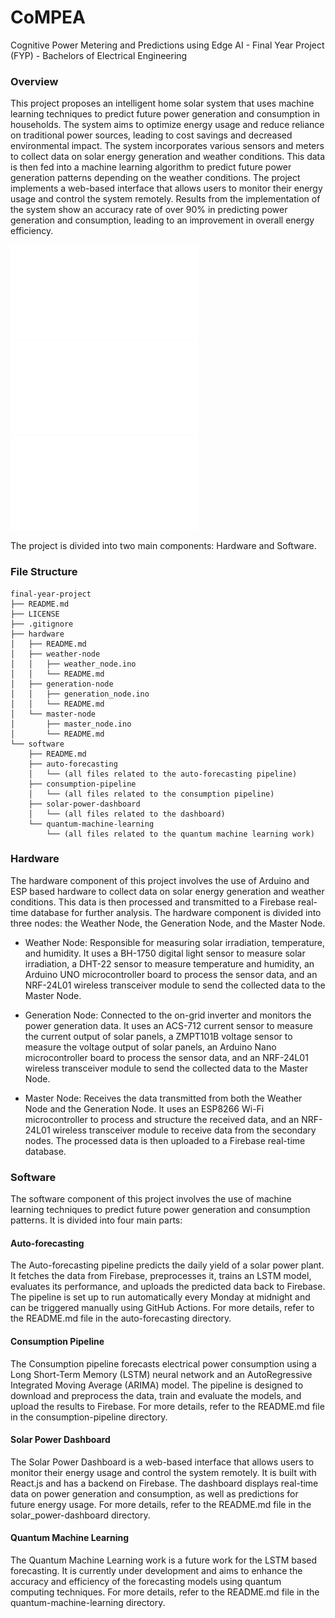 # CoMPEA
Cognitive Power Metering and Predictions using Edge AI - Final Year Project (FYP) - Bachelors of Electrical Engineering

### Overview
This project proposes an intelligent home solar system that uses machine learning techniques to predict future power generation and consumption in households. The system aims to optimize energy usage and reduce reliance on traditional power sources, leading to cost savings and decreased environmental impact. The system incorporates various sensors and meters to collect data on solar energy generation and weather conditions. This data is then fed into a machine learning algorithm to predict future power generation patterns depending on the weather conditions. The project implements a web-based interface that allows users to monitor their energy usage and control the system remotely. Results from the implementation of the system show an accuracy rate of over 90% in predicting power generation and consumption, leading to an improvement in overall energy efficiency.

![Project Poster](./assets/poster.pdf)
![Project Report](./assets/report.pdf)
![Project Presentation](./assets/presentation.pdf)


The project is divided into two main components: Hardware and Software.

### File Structure
```
final-year-project
├── README.md
├── LICENSE
├── .gitignore
├── hardware
│   ├── README.md
│   ├── weather-node
│   │   ├── weather_node.ino
│   │   └── README.md
│   ├── generation-node
│   │   ├── generation_node.ino
│   │   └── README.md
│   └── master-node
│       ├── master_node.ino
│       └── README.md
└── software
    ├── README.md
    ├── auto-forecasting
    │   └── (all files related to the auto-forecasting pipeline)
    ├── consumption-pipeline
    │   └── (all files related to the consumption pipeline)
    ├── solar-power-dashboard
    │   └── (all files related to the dashboard)
    └── quantum-machine-learning
        └── (all files related to the quantum machine learning work)
```

### Hardware
The hardware component of this project involves the use of Arduino and ESP based hardware to collect data on solar energy generation and weather conditions. This data is then processed and transmitted to a Firebase real-time database for further analysis. The hardware component is divided into three nodes: the Weather Node, the Generation Node, and the Master Node.

- Weather Node: Responsible for measuring solar irradiation, temperature, and humidity. It uses a BH-1750 digital light sensor to measure solar irradiation, a DHT-22 sensor to measure temperature and humidity, an Arduino UNO microcontroller board to process the sensor data, and an NRF-24L01 wireless transceiver module to send the collected data to the Master Node.

- Generation Node: Connected to the on-grid inverter and monitors the power generation data. It uses an ACS-712 current sensor to measure the current output of solar panels, a ZMPT101B voltage sensor to measure the voltage output of solar panels, an Arduino Nano microcontroller board to process the sensor data, and an NRF-24L01 wireless transceiver module to send the collected data to the Master Node.

- Master Node: Receives the data transmitted from both the Weather Node and the Generation Node. It uses an ESP8266 Wi-Fi microcontroller to process and structure the received data, and an NRF-24L01 wireless transceiver module to receive data from the secondary nodes. The processed data is then uploaded to a Firebase real-time database.

### Software
The software component of this project involves the use of machine learning techniques to predict future power generation and consumption patterns. It is divided into four main parts:

#### Auto-forecasting
The Auto-forecasting pipeline predicts the daily yield of a solar power plant. It fetches the data from Firebase, preprocesses it, trains an LSTM model, evaluates its performance, and uploads the predicted data back to Firebase. The pipeline is set up to run automatically every Monday at midnight and can be triggered manually using GitHub Actions. For more details, refer to the README.md file in the auto-forecasting directory.

#### Consumption Pipeline
The Consumption pipeline forecasts electrical power consumption using a Long Short-Term Memory (LSTM) neural network and an AutoRegressive Integrated Moving Average (ARIMA) model. The pipeline is designed to download and preprocess the data, train and evaluate the models, and upload the results to Firebase. For more details, refer to the README.md file in the consumption-pipeline directory.

#### Solar Power Dashboard
The Solar Power Dashboard is a web-based interface that allows users to monitor their energy usage and control the system remotely. It is built with React.js and has a backend on Firebase. The dashboard displays real-time data on power generation and consumption, as well as predictions for future energy usage. For more details, refer to the README.md file in the solar_power-dashboard directory.

#### Quantum Machine Learning
The Quantum Machine Learning work is a future work for the LSTM based forecasting. It is currently under development and aims to enhance the accuracy and efficiency of the forecasting models using quantum computing techniques. For more details, refer to the README.md file in the quantum-machine-learning directory.
